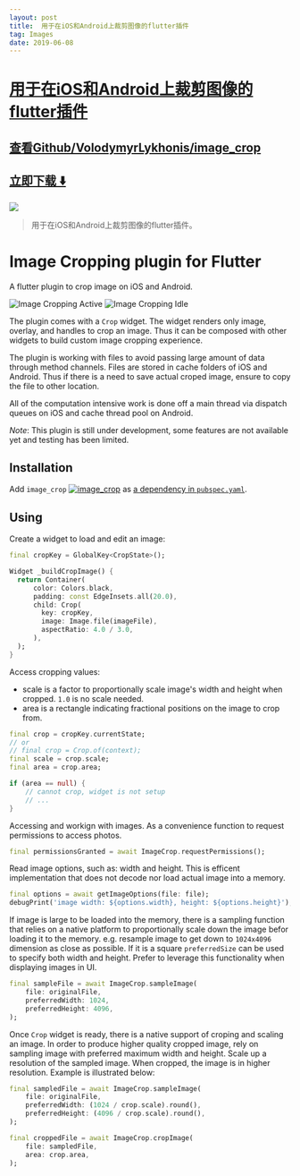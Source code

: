 ```yaml
---
layout: post
title:  用于在iOS和Android上裁剪图像的flutter插件
tag: Images
date: 2019-06-08
---
```


# [用于在iOS和Android上裁剪图像的flutter插件 ](http://github.com/VolodymyrLykhonis/image_crop) 



## [查看Github/VolodymyrLykhonis/image_crop](http://github.com/VolodymyrLykhonis/image_crop)
## [立即下载 ️⬇️ ](https://codeload.github.com/VolodymyrLykhonis/image_crop/zip/master) 


 
![](https://flutterawesome.com/content/images/2018/11/Image-Cropping-plugin-for-Flutter.jpg)
 
>
> 用于在iOS和Android上裁剪图像的flutter插件。
>

 
# Image Cropping plugin for Flutter

A flutter plugin to crop image on iOS and Android.

![Image Cropping Active](https://raw.githubusercontent.com/VolodymyrLykhonis/image_crop/master/assets/image_cropping_active.jpg)
![Image Cropping Idle](https://raw.githubusercontent.com/VolodymyrLykhonis/image_crop/master/assets/image_cropping_idle.jpg)

The plugin comes with a `Crop` widget. The widget renders only image, overlay, and handles to crop an image. Thus it can be composed with other widgets to build custom image cropping experience. 

The plugin is working with files to avoid passing large amount of data through method channels. Files are stored in cache folders of iOS and Android. Thus if there is a need to save actual croped image, ensure to copy the file to other location.

All of the computation intensive work is done off a main thread via dispatch queues on iOS and cache thread pool on Android.

*Note*: This plugin is still under development, some features are not available yet and testing has been limited.

## Installation
Add `image_crop` [![image_crop](https://img.shields.io/pub/v/image_crop.svg)](https://pub.dartlang.org/packages/image_crop) as [a dependency in `pubspec.yaml`](https://flutter.io/using-packages/#managing-package-dependencies--versions).

## Using
Create a widget to load and edit an image:
```dart
final cropKey = GlobalKey<CropState>();

Widget _buildCropImage() {
  return Container(
      color: Colors.black,
      padding: const EdgeInsets.all(20.0),
      child: Crop(
        key: cropKey,
        image: Image.file(imageFile),
        aspectRatio: 4.0 / 3.0,
      ),
  );
}
```
Access cropping values:
- scale is a factor to proportionally scale image's width and height when cropped. `1.0` is no scale needed.
- area is a rectangle indicating fractional positions on the image to crop from.
```dart
final crop = cropKey.currentState;
// or
// final crop = Crop.of(context);
final scale = crop.scale;
final area = crop.area;

if (area == null) {
    // cannot crop, widget is not setup
    // ...
}
```
Accessing and workign with images. As a convenience function to request permissions to access photos.
```dart
final permissionsGranted = await ImageCrop.requestPermissions();
``` 
Read image options, such as: width and height. This is efficent implementation that does not decode nor load actual image into a memory.
```dart
final options = await getImageOptions(file: file);
debugPrint('image width: ${options.width}, height: ${options.height}');
```
If image is large to be loaded into the memory, there is a sampling function that relies on a native platform to proportionally scale down the image befor loading it to the memory. e.g. resample image to get down to `1024x4096` dimension as close as possible. If it is a square `preferredSize` can be used to specify both width and height. Prefer to leverage this functionality when displaying images in UI.
```dart
final sampleFile = await ImageCrop.sampleImage(
    file: originalFile,
    preferredWidth: 1024,
    preferredHeight: 4096,
);
```
Once `Crop` widget is ready, there is a native support of croping and scaling an image. In order to produce higher quality cropped image, rely on sampling image with preferred maximum width and height. Scale up a resolution of the sampled image. When cropped, the image is in higher resolution. Example is illustrated below:
```dart
final sampledFile = await ImageCrop.sampleImage(
    file: originalFile,
    preferredWidth: (1024 / crop.scale).round(),
    preferredHeight: (4096 / crop.scale).round(),
);

final croppedFile = await ImageCrop.cropImage(
    file: sampledFile,
    area: crop.area,
);
```

